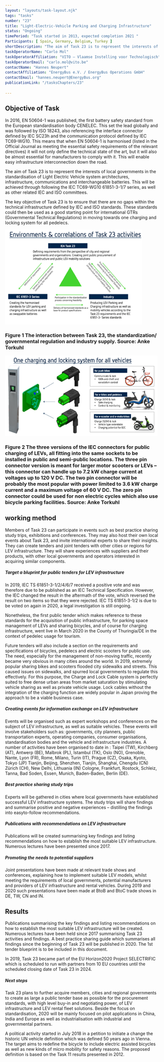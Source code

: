```yaml
---
layout: "layouts/task-layout.njk"
tags: "tasks"
number: "23"
title: "Light-Electric-Vehicle Parking and Charging Infrastructure"
status: "Ongoing"
timePeriod: "Task started in 2013, expected completion 2021 "
Participants: [ Spain, Germany, Belgium, Turkey ]
shortDescription: "The aim of Task 23 is to represent the interests of local governments in the standardisation of Light Electric Vehicle system architectures, infrastructure, communications and interchangeable batteries."
taskOperatorName: "Carlo Mol"
taskOperatorAffiliation: "VITO – Vlaamse Instelling voor Technologisch"
taskOperatorEmail: "carlo.mol@vito.be"
contactName: "Hannes Neupert"
contactAffiliation: "EnergyBus e.V. / EnergyBus Operations GmbH"
contactEmail: "hannes.neupert@EnergyBus.org"
publicationLink: "/tasksChapters/23"

---
```


## Objective of Task
In 2016, EN 50604-1 was published, the first battery safety standard from the European standardisation body CENELEC. This set the lead globally and was followed by ISO 18243, also referencing the interface connector defined by IEC SC23h and the communication protocol defined by IEC TC69-WG10. This means that when EN 50604-1 is harmonised (listed in the Official Journal as meeting the essential safety requirements of the relevant directives) it will not only define the technical state of the art, but it will also be almost essential for manufacturers to comply with it. This will enable easy infrastructure interconnection down the road. 

The aim of Task 23 is to represent the interests of local governments in the standardisation of Light Electric Vehicle system architectures, infrastructure, communications and interchangeable batteries. This will be achieved through following the IEC TC69-WG10 61851-3-1/7 series, as well as other related IEC and ISO committees.  

The key objective of Task 23 is to ensure that there are no gaps within the technical infrastructure defined by IEC and ISO standards. These standards could then be used as a good starting point for international GTRs (Governmental Technical Regulations) in moving towards one charging and locking system for all pedelecs.  

![Objective of task 23](/assets/images/task23_figure_one.png)
### Figure 1 The interaction between Task 23, the standardization/ governmental regulation and industry supply. Source: Anke Torkuhl 

![Objective of task 23](/assets/images/task23_figure_two.png)
### Figure 2 The three versions of the IEC connectors for public charging of LEVs, all fitting into the same sockets to be installed in public and semi-public locations. The three pin connector version is meant for larger motor scooters or LEVs – this connector can handle up to 7.2 kW charge current at voltages up to 120 V DC. The two pin connector will be probably the most popular with power limited to 3.6 kW charge current and a maximum voltage of 60 V DC. The zero pin connector could be used for non electric cycles which also use bicycle parking facilities. Source: Anke Torkuhl 


## working method
Members of Task 23 can participate in events such as best practice sharing study trips, exhibitions and conferences. They may also host their own local events about Task 23, and invite international experts to share their insights. They can create tenders and joint tenders with other cities or regions for LEV infrastructure. They will share experiences with suppliers and their products, with other local governments and operators interested in acquiring similar components.  

##### Target a bluprint for public tenders for LEV infrastructure  

In 2019, IEC TS 61851-3-1/2/4/6/7 received a positive vote and was therefore due to be published as an IEC Technical Specification. However, the IEC changed the result in the aftermath of the vote, which reversed the result on two items so that they were rejected. IEC TS 61851-3-1/2 is due to be voted on again in 2020, a legal investigation is still ongoing. 

Nonetheless, the first public tender which makes reference to these standards for the acquisition of public infrastructure, for parking space management of LEVs and sharing bicycles, and of course for charging infrastructure, went live in March 2020 in the County of Thuringia/DE in the context of pedelec usage for tourism. 

Future tenders will also include a section on the requirements and specifications of bicycles, pedelecs and electric scooters for public use. The need, especially for the management of non-moving traffic, recently became very obvious in many cities around the world. In 2019, extremely popular sharing bikes and scooters flooded city sidewalks and streets. This caused issues on sidewalks, and spurred local governments to regulate this effectively. For this purpose, the Charge and Lock Cable system is perfectly suited to free dense urban areas from market saturation by stimulating vehicle sharing as well as private vehicle usage. Lock cables without the integration of the charging function are widely popular in Japan proving the approach to be a viable business case. 

##### Creating events for information exchange on LEV infrastructure  

Events will be organised such as expert workshops and conferences on the subject of LEV infrastructure, as well as suitable vehicles. These events will involve stakeholders such as: governments, city planners, public transportation experts, operating companies, consumer organisations, standardisation bodies and the vehicle and infrastructure industries. A number of activities have been organised to date in : Taipei (TW), Kirchberg (AT), Antwerp (BE), Malbrok (PL), Istambul (TK), Oslo (NO), Grenoble, Nante, Lyon (FR), Rome, Milano, Turin (IT), Prague (CZ), Osaka, Kyoto, Tokyo (JP) Tianjin, Beijing, Shenzhen, Tianjin, Shanghai, Chengdu (CN) Zürich (CH), New Delhi, Lithuania (IN) Cologne, Frankfurt, Rostock, Schleiz, Tanna, Bad Soden, Essen, Munich, Baden-Baden, Berlin (DE). 

##### Best practice sharing study trips

Experts will be gathered in cities where local governments have established successful LEV infrastructure systems. The study trips will share findings and summarise positive and negative experiences – distilling the findings into easyto-follow recommendations.  

##### Publications with recommendations on LEV infrastructure

Publications will be created summarising key findings and listing recommendations on how to establish the most suitable LEV infrastructure. Numerous lectures have been presented since 2017.  

##### Promoting the needs to potential suppliers

Joint presentations have been made at relevant trade shows and conferences, explaining how to implement suitable LEV models, whilst meeting the requirements of local governments, potential manufacturers and providers of LEV infrastructure and rental vehicles. During 2019 and 2020 such presentations have been made at BtoB and BtoC trade shows in DE, TW, CN and IN.  
 

## Results
Publications summarising the key findings and listing recommendations on how to establish the most suitable LEV infrastructure will be created. Numerous lectures have been held since 2017 summarising Task 23 activities and findings. A best practice sharing guide which summarises all findings since the beginning of Task 23 will be published in 2020. The 1st tender blueprint is to be included in this document.  

In 2019, Task 23 became part of the EU Horizon2020 Project SELECTRIFIC which is scheduled to run with partners from 10 EU countries until the scheduled closing date of Task 23 in 2024. 

##### Next steps 

Task 23 plans to further acquire members, cities and regional governments to create as large a public tender base as possible for the procurement standards, with high level buy-in and negotiating power, of LEV infrastructure and LEV rental fleet solutions. Beside the focus on standardisation, 2020 will be mainly focused on pilot applications in China, India and Europe as well as industrialisation with industrial and governmental partners.  

A political activity started in July 2018 in a petition to initiate a change the historic UN vehicle definition which was defined 50 years ago in Vienna. The target aims to redefine the bicycle to include electric assisted bicycles as well as new kinds of micro mobility for safety reasons. The proposed definition is based on the Task 11 results presented in 2012. 